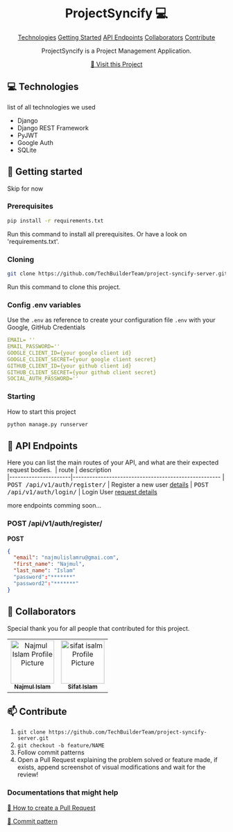                      
<h1 align="center" style="font-weight: bold;">ProjectSyncify 💻</h1>

<p align="center">
<a href="#tech">Technologies</a>
<a href="#started">Getting Started</a>
<a href="#routes">API Endpoints</a>
<a href="#colab">Collaborators</a>
<a href="#contribute">Contribute</a> 
</p>


<p align="center">ProjectSyncify is a Project Management Application.</p>


<p align="center">
<a href="https://github.com/TechBuilderTeam/project-syncify-server/">📱 Visit this Project</a>
</p>
 
<h2 id="technologies">💻 Technologies</h2>

list of all technologies we used
- Django
- Django REST Framework
- PyJWT
- Google Auth
- SQLite
 
<h2 id="started">🚀 Getting started</h2>

Skip for now
 
<h3>Prerequisites</h3>

```bash
pip install -r requirements.txt
```

Run this command to install all prerequisites. Or have a look on 'requirements.txt'.


 
<h3>Cloning</h3>


```bash
git clone https://github.com/TechBuilderTeam/project-syncify-server.git
```

Run this command to clone this project.
 
<h3>Config .env variables</h2>

Use the `.env` as reference to create your configuration file `.env` with your 
Google, GitHub Credentials

```yaml
EMAIL= ''
EMAIL_PASSWORD='' 
GOOGLE_CLIENT_ID={your google client id}
GOOGLE_CLIENT_SECRET={your google client secret}
GITHUB_CLIENT_ID={your github client id}
GITHUB_CLIENT_SECRET={your github client secret}
SOCIAL_AUTH_PASSWORD=''
```
 
<h3>Starting</h3>

How to start this project

```bash
python manage.py runserver
```
 
<h2 id="routes">📍 API Endpoints</h2>

Here you can list the main routes of your API, and what are their expected request bodies.
​
| route               | description                                          
|----------------------|-----------------------------------------------------
| <kbd>POST /api/v1/auth/register/</kbd>     | Register a new user [details](#get-auth-register-details)
| <kbd>POST /api/v1/auth/login/</kbd>     | Login User [request details](#post-auth-detail)


more endpoints comming soon...

<h3 id="get-auth-register-details">POST /api/v1/auth/register/</h3>

**POST**
```json
{
  "email": "najmulislamru@gmai.com",
  "first_name": "Najmul",
  "last_name": "Islam"
  "password":"*******"
  "password2":"*******"
}
```

<!--<h3 id="post-auth-detail">POST /authenticate</h3>-->

<!--**REQUEST**-->
<!--```json-->
<!--{-->
<!--  "username": "fernandakipper",-->
<!--  "password": "4444444"-->
<!--}-->
<!--```-->

<!--**RESPONSE**-->
<!--```json-->
<!--{-->
<!--  "token": "OwoMRHsaQwyAgVoc3OXmL1JhMVUYXGGBbCTK0GBgiYitwQwjf0gVoBmkbuyy0pSi"-->
<!--}-->
<!--```-->
 
<h2 id="colab">🤝 Collaborators</h2>

<p>Special thank you for all people that contributed for this project.</p>
<table>
<tr>

<td align="center">
<a href="https://github.com/najmulislamnajim">
<img src="https://avatars.githubusercontent.com/u/78375634?s=96&v=4" width="100px;" alt="Najmul Islam Profile Picture"/><br>
<sub>
<b>Najmul Islam</b>
</sub>
</a>
</td>

<td align="center">
<a href="https://github.com/Sifathislam">
<img src="https://avatars.githubusercontent.com/u/105329974?v=4" width="100px;" alt="sifat isalm Profile Picture"/><br>
<sub>
<b>Sifat Islam</b>
</sub>
</a>
</td>



</tr>
</table>
 
<h2 id="contribute">📫 Contribute</h2>



1. `git clone https://github.com/TechBuilderTeam/project-syncify-server.git`
2. `git checkout -b feature/NAME`
3. Follow commit patterns
4. Open a Pull Request explaining the problem solved or feature made, if exists, append screenshot of visual modifications and wait for the review!
 
<h3>Documentations that might help</h3>

[📝 How to create a Pull Request](#)

[💾 Commit pattern](#)
